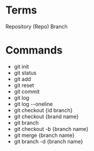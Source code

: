 # Terms

Repository (Repo)
Branch

# Commands

- git init
- git status
- git add
- git reset
- git commit
- git log
- git log --oneline
- git checkout {id branch}
- git checkout {brand name}
- git branch
- git checkout -b {branch name}
- git merge {branch name}
- git branch -d {branch name}
